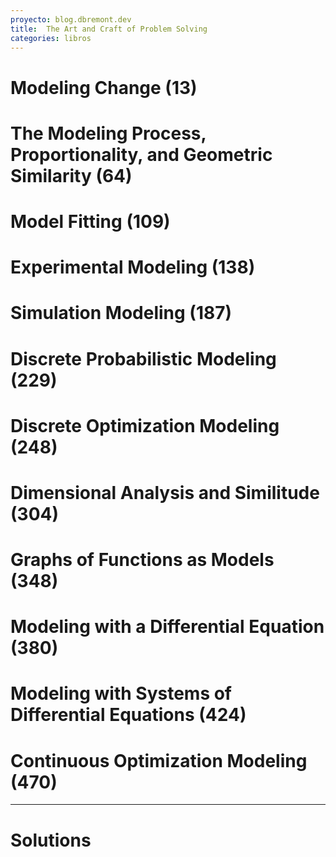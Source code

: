 ```yaml
---
proyecto: blog.dbremont.dev
title:  The Art and Craft of Problem Solving
categories: libros
---
```


<!--more-->

# Modeling Change (13)
# The Modeling Process, Proportionality, and Geometric Similarity (64)
# Model Fitting (109)
# Experimental Modeling (138)
# Simulation Modeling (187)
# Discrete Probabilistic Modeling (229)
# Discrete Optimization Modeling (248)
# Dimensional Analysis and Similitude (304)
# Graphs of Functions as Models (348)
# Modeling with a Differential Equation (380)
# Modeling with Systems of Differential Equations (424)
# Continuous Optimization Modeling (470)
--- 
# Solutions